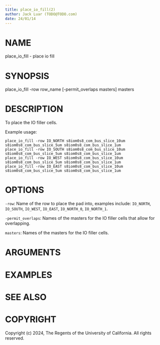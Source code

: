 ```yaml
---
title: place_io_fill(2)
author: Jack Luar (TODO@TODO.com)
date: 24/01/14
---
```


# NAME

place_io_fill - place io fill

# SYNOPSIS

place_io_fill 
    -row row_name
    [-permit_overlaps masters]
    masters


# DESCRIPTION

To place the IO filler cells.

Example usage: 

```
place_io_fill -row IO_NORTH s8iom0s8_com_bus_slice_10um s8iom0s8_com_bus_slice_5um s8iom0s8_com_bus_slice_1um
place_io_fill -row IO_SOUTH s8iom0s8_com_bus_slice_10um s8iom0s8_com_bus_slice_5um s8iom0s8_com_bus_slice_1um
place_io_fill -row IO_WEST s8iom0s8_com_bus_slice_10um s8iom0s8_com_bus_slice_5um s8iom0s8_com_bus_slice_1um
place_io_fill -row IO_EAST s8iom0s8_com_bus_slice_10um s8iom0s8_com_bus_slice_5um s8iom0s8_com_bus_slice_1um
```

# OPTIONS

`-row`:  Name of the row to place the pad into, examples include: `IO_NORTH`, `IO_SOUTH`, `IO_WEST`, `IO_EAST`, `IO_NORTH_0`, `IO_NORTH_1`.

`-permit_overlaps`:  Names of the masters for the IO filler cells that allow for overlapping.

`masters`:  Names of the masters for the IO filler cells.

# ARGUMENTS

# EXAMPLES

# SEE ALSO

# COPYRIGHT

Copyright (c) 2024, The Regents of the University of California. All rights reserved.
